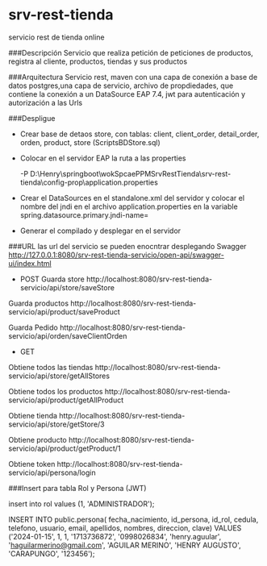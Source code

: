 # srv-rest-tienda
servicio rest de tienda online

###Descripción
Servicio que realiza petición de peticiones de productos, registra al cliente, productos, tiendas y sus productos

###Arquitectura
Servicio rest, maven con una capa de conexión a base de datos postgres,una capa de servicio, archivo de propdiedades, que contiene la conexión a un DataSource EAP 7.4, jwt para autenticación y autorización a las Urls

###Despligue
- Crear base de detaos store, con tablas: client, client_order, detail_order, orden, product, store (ScriptsBDStore.sql)

- Colocar en el servidor EAP la ruta a las properties

  -P D:\Henry\springboot\wokSpcaePPMSrvRestTienda\srv-rest-tienda\config-prop\application.properties
  
 - Crear el DataSources en el standalone.xml del servidor y colocar el nombre del jndi en el archivo application.properties en la variable 
  spring.datasource.primary.jndi-name=
 
 - Generar el compilado y desplegar en el servidor 

###URL
las url del servicio se pueden enocntrar desplegando Swagger http://127.0.0.1:8080/srv-rest-tienda-servicio/open-api/swagger-ui/index.html

- POST 
Guarda store
http://localhost:8080/srv-rest-tienda-servicio/api/store/saveStore

Guarda productos
http://localhost:8080/srv-rest-tienda-servicio/api/product/saveProduct

Guarda Pedido
http://localhost:8080/srv-rest-tienda-servicio/api/orden/saveClientOrden

- GET

Obtiene todos las tiendas
http://localhost:8080/srv-rest-tienda-servicio/api/store/getAllStores

Obtiene todos los productos
http://localhost:8080/srv-rest-tienda-servicio/api/product/getAllProduct

Obtiene tienda
http://localhost:8080/srv-rest-tienda-servicio/api/store/getStore/3

Obtiene producto
http://localhost:8080/srv-rest-tienda-servicio/api/product/getProduct/1

Obtiene token
http://localhost:8080/srv-rest-tienda-servicio/api/persona/login


###Insert para tabla Rol y Persona (JWT)

insert into rol values (1, 'ADMINISTRADOR'); 

INSERT INTO public.persona(
	fecha_nacimiento, id_persona, id_rol, cedula, telefono, usuario, email, apellidos, nombres, direccion, clave)
	VALUES ('2024-01-15', 1, 1, '1713736872', '0998026834', 'henry.aguular', 'haguilarmerino@gmail.com', 'AGUILAR MERINO', 'HENRY AUGUSTO', 'CARAPUNGO', '123456');

 


